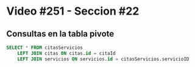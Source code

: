 # Video #251 - Seccion #22

## Consultas en la tabla pivote

```sql
SELECT * FROM citasServicios
    LEFT JOIN citas ON citas.id = citaId
    LEFT JOIN servicios ON servicios.id = citasServicios.servicioID

```
